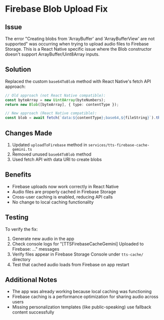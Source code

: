 # Firebase Blob Upload Fix

## Issue
The error "Creating blobs from 'ArrayBuffer' and 'ArrayBufferView' are not supported" was occurring when trying to upload audio files to Firebase Storage. This is a React Native specific issue where the Blob constructor doesn't support ArrayBuffer/Uint8Array inputs.

## Solution
Replaced the custom `base64ToBlob` method with React Native's fetch API approach:

```typescript
// Old approach (not React Native compatible):
const byteArray = new Uint8Array(byteNumbers);
return new Blob([byteArray], { type: contentType });

// New approach (React Native compatible):
const blob = await fetch(`data:${contentType};base64,${fileString}`).then(r => r.blob());
```

## Changes Made
1. Updated `uploadToFirebase` method in `services/tts-firebase-cache-gemini.ts`
2. Removed unused `base64ToBlob` method
3. Used fetch API with data URI to create blobs

## Benefits
- Firebase uploads now work correctly in React Native
- Audio files are properly cached in Firebase Storage
- Cross-user caching is enabled, reducing API calls
- No change to local caching functionality

## Testing
To verify the fix:
1. Generate new audio in the app
2. Check console logs for "[TTSFirebaseCacheGemini] Uploaded to Firebase: ..." messages
3. Verify files appear in Firebase Storage Console under `tts-cache/` directory
4. Test that cached audio loads from Firebase on app restart

## Additional Notes
- The app was already working because local caching was functioning
- Firebase caching is a performance optimization for sharing audio across users
- Missing personalization templates (like public-speaking) use fallback content successfully